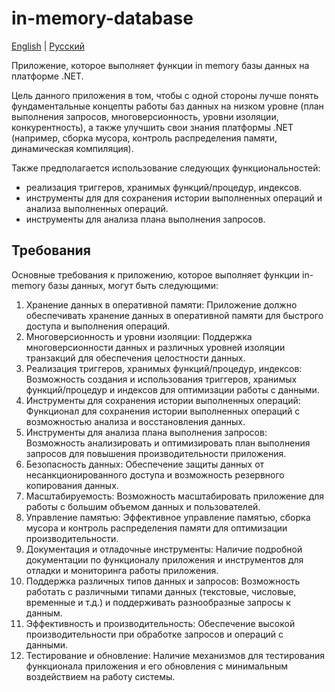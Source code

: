 # in-memory-database

[English](README.md) | [Русский](README.ru.md)

Приложение, которое выполняет функции in memory базы данных на платформе .NET.

Цель данного приложения в том, чтобы с одной стороны лучше понять фундаментальные концепты работы баз данных на низком уровне (план выполнения запросов, многоверсионность, уровни изоляции, конкурентность), а также улучшить свои знания платформы .NET (например, сборка мусора, контроль распределения памяти, динамическая компиляция). 

Также предполагается использование следующих функциональностей:
- реализация триггеров, хранимых функций/процедур, индексов. 
- инструменты для для сохранения истории выполненных операций и анализа выполненных операций.
- инструменты для анализа плана выполнения запросов.

## Требования

Основные требования к приложению, которое выполняет функции in-memory базы данных, могут быть следующими:

1. Хранение данных в оперативной памяти: Приложение должно обеспечивать хранение данных в оперативной памяти для быстрого доступа и выполнения операций.
2. Многоверсионность и уровни изоляции: Поддержка многоверсионности данных и различных уровней изоляции транзакций для обеспечения целостности данных.
3. Реализация триггеров, хранимых функций/процедур, индексов: Возможность создания и использования триггеров, хранимых функций/процедур и индексов для оптимизации работы с данными.
4. Инструменты для сохранения истории выполненных операций: Функционал для сохранения истории выполненных операций с возможностью анализа и восстановления данных.
5. Инструменты для анализа плана выполнения запросов: Возможность анализировать и оптимизировать план выполнения запросов для повышения производительности приложения.
6. Безопасность данных: Обеспечение защиты данных от несанкционированного доступа и возможность резервного копирования данных.
7. Масштабируемость: Возможность масштабировать приложение для работы с большим объемом данных и пользователей.
8. Управление памятью: Эффективное управление памятью, сборка мусора и контроль распределения памяти для оптимизации производительности.
9. Документация и отладочные инструменты: Наличие подробной документации по функционалу приложения и инструментов для отладки и мониторинга работы приложения.
10. Поддержка различных типов данных и запросов: Возможность работать с различными типами данных (текстовые, числовые, временные и т.д.) и поддерживать разнообразные запросы к данным.
11. Эффективность и производительность: Обеспечение высокой производительности при обработке запросов и операций с данными.
12. Тестирование и обновление: Наличие механизмов для тестирования функционала приложения и его обновления с минимальным воздействием на работу системы.
